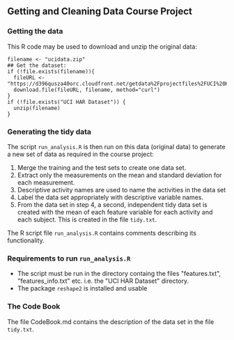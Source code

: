 ## Getting and Cleaning Data Course Project

### Getting the data

This R code may be used to download and unzip the original data:

    filename <- "ucidata.zip"
    ## Get the dataset:
    if (!file.exists(filename)){
      fileURL <- "https://d396qusza40orc.cloudfront.net/getdata%2Fprojectfiles%2FUCI%20HAR%20Dataset.zip"
      download.file(fileURL, filename, method="curl")
    }  
    if (!file.exists("UCI HAR Dataset")) { 
      unzip(filename) 
    }

### Generating the tidy data

The script `run_analysis.R` is then run on this data (original data) to generate a new set of data as required in the course project:

1.  Merge the training and the test sets to create one data set.
2.  Extract only the measurements on the mean and standard deviation for each measurement. 
3.  Descriptive activity names are used to name the activities in the data set
4.  Label the data set appropriately with descriptive variable names. 
5.  From the data set in step 4, a second, independent tidy data set is created with the mean of each feature variable for each activity and each subject. This is created in the file `tidy.txt`.

The R script file `run_analysis.R` contains comments describing its functionality. 

### Requirements to run `run_analysis.R`

*  The script must be run in the directory containg the files "features.txt", "features_info.txt" etc. i.e. the "UCI HAR Dataset" directory.
*  The package `reshape2` is installed and usable

### The Code Book
The file CodeBook.md contains the description of the data set in the file `tidy.txt`.

